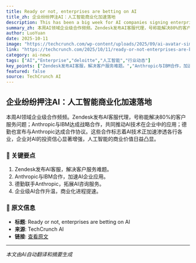 ```yaml
---
title: Ready or not, enterprises are betting on AI
title_zh: 企业纷纷押注AI：人工智能商业化加速落地
description: This has been a big week for AI companies signing enterprise deals, with Zendesk unveiling new AI agents that are supposed to be able to resolve 80% of customer service issues, Anthropic and IBM annou
summary_zh: 本周AI领域企业级合作频频。Zendesk发布AI客服代理，号称能解决80%的客户服务问题；Anthropic与IBM达成战略合作，共同推动AI技术在企业中的应用；德勤也宣布与Anthropic达成合作协议。这些合作标志着AI技术正加速渗透各行各业，企业对AI的投资信心显著增强，人工智能的商业价值日益凸显。
author: LuoYuan
date: 2025-10-11
image: "https://techcrunch.com/wp-content/uploads/2025/09/ai-avatar-simpleshow-2154151760.jpg?resize=1200,826"
link: "https://techcrunch.com/2025/10/11/ready-or-not-enterprises-are-betting-on-ai/"
category: ai-news
tags: ["AI","Enterprise","deloitte","人工智能","行业动态"]
key_points: ["Zendesk发布AI客服，解决客户服务难题。","Anthropic与IBM合作，加速AI企业应用。","德勤联手Anthropic，拓展AI咨询服务。","企业级AI合作升温，商业化进程提速。"]
featured: false
source: TechCrunch AI
---
```


## 企业纷纷押注AI：人工智能商业化加速落地

本周AI领域企业级合作频频。Zendesk发布AI客服代理，号称能解决80%的客户服务问题；Anthropic与IBM达成战略合作，共同推动AI技术在企业中的应用；德勤也宣布与Anthropic达成合作协议。这些合作标志着AI技术正加速渗透各行各业，企业对AI的投资信心显著增强，人工智能的商业价值日益凸显。

### 🔑 关键要点
1. Zendesk发布AI客服，解决客户服务难题。
2. Anthropic与IBM合作，加速AI企业应用。
3. 德勤联手Anthropic，拓展AI咨询服务。
4. 企业级AI合作升温，商业化进程提速。


### 📰 原文信息
- **标题**: Ready or not, enterprises are betting on AI
- **来源**: TechCrunch AI
- **链接**: [查看原文](https://techcrunch.com/2025/10/11/ready-or-not-enterprises-are-betting-on-ai/)

---
*本文由AI自动翻译和摘要生成*
